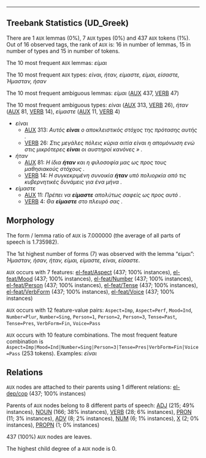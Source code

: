 

--------------------------------------------------------------------------------

## Treebank Statistics (UD_Greek)

There are 1 `AUX` lemmas (0%), 7 `AUX` types (0%) and 437 `AUX` tokens (1%).
Out of 16 observed tags, the rank of `AUX` is: 16 in number of lemmas, 15 in number of types and 15 in number of tokens.

The 10 most frequent `AUX` lemmas: <em>είμαι</em>

The 10 most frequent `AUX` types:  <em>είναι, ήταν, είμαστε, είμαι, είσαστε, Ήμασταν, ήσαν</em>

The 10 most frequent ambiguous lemmas: <em>είμαι</em> ([AUX]() 437, [VERB]() 47)

The 10 most frequent ambiguous types:  <em>είναι</em> ([AUX]() 313, [VERB]() 26), <em>ήταν</em> ([AUX]() 81, [VERB]() 14), <em>είμαστε</em> ([AUX]() 11, [VERB]() 4)


* <em>είναι</em>
  * [AUX]() 313: <em>Αυτός <b>είναι</b> ο αποκλειστικός στόχος της πρότασης αυτής .</em>
  * [VERB]() 26: <em>Στις μεγάλες πόλεις κύρια αιτία είναι η απομόνωση ενώ στις μικρότερες <b>είναι</b> οι αυστηροί κανόνες » .</em>
* <em>ήταν</em>
  * [AUX]() 81: <em>Η ίδια <b>ήταν</b> και η φιλοσοφία μας ως προς τους μαθησιακούς στόχους .</em>
  * [VERB]() 14: <em>Η συγκεκριμένη συνοικία <b>ήταν</b> υπό πολιορκία από τις κυβερνητικές δυνάμεις για ένα μήνα .</em>
* <em>είμαστε</em>
  * [AUX]() 11: <em>Πρέπει να <b>είμαστε</b> απολύτως σαφείς ως προς αυτό .</em>
  * [VERB]() 4: <em>Θα <b>είμαστε</b> στο πλευρό σας .</em>

## Morphology

The form / lemma ratio of `AUX` is 7.000000 (the average of all parts of speech is 1.735982).

The 1st highest number of forms (7) was observed with the lemma “είμαι”: <em>Ήμασταν, ήσαν, ήταν, είμαι, είμαστε, είναι, είσαστε</em>.

`AUX` occurs with 7 features: [el-feat/Aspect]() (437; 100% instances), [el-feat/Mood]() (437; 100% instances), [el-feat/Number]() (437; 100% instances), [el-feat/Person]() (437; 100% instances), [el-feat/Tense]() (437; 100% instances), [el-feat/VerbForm]() (437; 100% instances), [el-feat/Voice]() (437; 100% instances)

`AUX` occurs with 12 feature-value pairs: `Aspect=Imp`, `Aspect=Perf`, `Mood=Ind`, `Number=Plur`, `Number=Sing`, `Person=1`, `Person=2`, `Person=3`, `Tense=Past`, `Tense=Pres`, `VerbForm=Fin`, `Voice=Pass`

`AUX` occurs with 10 feature combinations.
The most frequent feature combination is `Aspect=Imp|Mood=Ind|Number=Sing|Person=3|Tense=Pres|VerbForm=Fin|Voice=Pass` (253 tokens).
Examples: <em>είναι</em>


## Relations

`AUX` nodes are attached to their parents using 1 different relations: [el-dep/cop]() (437; 100% instances)

Parents of `AUX` nodes belong to 8 different parts of speech: [ADJ]() (215; 49% instances), [NOUN]() (166; 38% instances), [VERB]() (28; 6% instances), [PRON]() (11; 3% instances), [ADV]() (8; 2% instances), [NUM]() (6; 1% instances), [X]() (2; 0% instances), [PROPN]() (1; 0% instances)

437 (100%) `AUX` nodes are leaves.

The highest child degree of a `AUX` node is 0.

